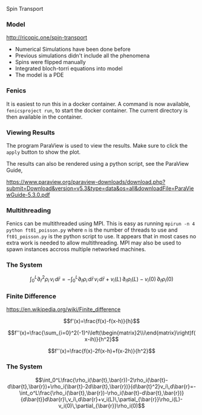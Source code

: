 Spin Transport

### Model

http://ricopic.one/spin-transport

* Numerical Simulations have been done before
* Previous simulations didn't include all the phenomena
* Spins were flipped manually
* Integrated bloch-torri equations into model
* The model is a PDE

### Fenics

It is easiest to run this in a docker container. A command is now available, `fenicsproject run`, to start the docker container. The current directory is then available in the container.

### Viewing Results

The program ParaView is used to view the results. Make sure to click the `apply` button to show the plot.

The results can also be rendered using a python script, see the ParaView Guide,

https://www.paraview.org/paraview-downloads/download.php?submit=Download&version=v5.3&type=data&os=all&downloadFile=ParaViewGuide-5.3.0.pdf

### Multithreading

Fenics can be multithreaded using MPI. This is easy as running `mpirun -n 4 python ft01_poisson.py` where `n` is the number of threads to use and `ft01_poisson.py` is the python script to use. It appears that in most cases no extra work is needed to allow multithreading. MPI may also be used to spawn instances accross multiple networked machines.

### The System

$$\int_0^L\partial_{\bar{r}}^2\rho_i\,v_i\,d\bar{r}=-\int_0^L\partial_{\bar{r}}\rho_i\,d\bar{r}\,v_i\,d\bar{r}+v_i(L)\,\partial_{\bar{r}}\rho_i(L)-v_i(0)\,\partial_{\bar{r}}\rho_i(0)$$

### Finite Difference

https://en.wikipedia.org/wiki/Finite_difference

$$f'(x)=\frac{f(x)-f(x-h)}{h}$$

$$f''(x)=\frac{\sum_{i=0}^2(-1)^i\left(\begin{matrix}2\\i\end{matrix}\right)f(x-ih)}{h^2}$$

$$f''(x)=\frac{f(x)-2f(x-h)+f(x-2h)}{h^2}$$

### The System

$$\int_0^L\frac{\rho_i(\bar{t},\bar{r})-2\rho_i(\bar{t}-d\bar{t},\bar{r})+\rho_i(\bar{t}-2d\bar{t},\bar{r})}{d\bar{t}^2}v_i\,d\bar{r}=-\int_o^L\frac{\rho_i(\bar{t},\bar{r})-\rho_i(\bar{t}-d\bar{t},\bar{r})}{d\bar{t}}d\bar{r}\,v_i\,d\bar{r}+v_i(L)\,\partial_{\bar{r}}\rho_i(L)-v_i(0)\,\partial_{\bar{r}}\rho_i(0)$$
